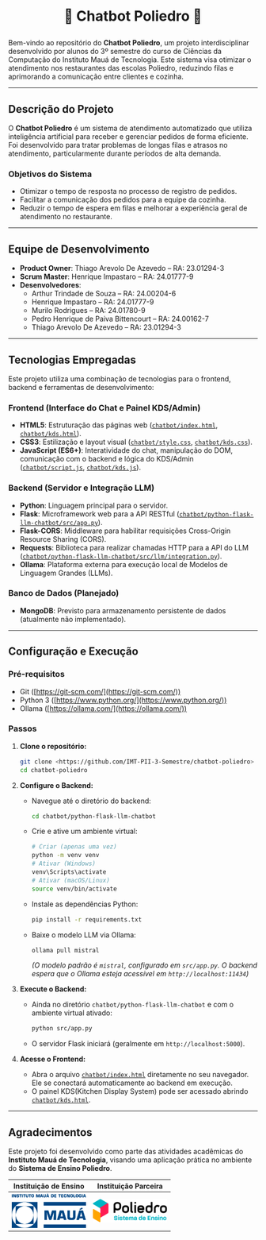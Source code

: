 # </div><p align="center">🤖 Chatbot Poliedro 🤖</p>

Bem-vindo ao repositório do **Chatbot Poliedro**, um projeto interdisciplinar desenvolvido por alunos do 3º semestre do curso de Ciências da Computação do Instituto Mauá de Tecnologia. Este sistema visa otimizar o atendimento nos restaurantes das escolas Poliedro, reduzindo filas e aprimorando a comunicação entre clientes e cozinha.

---

## Descrição do Projeto

O **Chatbot Poliedro** é um sistema de atendimento automatizado que utiliza inteligência artificial para receber e gerenciar pedidos de forma eficiente. Foi desenvolvido para tratar problemas de longas filas e atrasos no atendimento, particularmente durante períodos de alta demanda.

### Objetivos do Sistema

-   Otimizar o tempo de resposta no processo de registro de pedidos.
-   Facilitar a comunicação dos pedidos para a equipe da cozinha.
-   Reduzir o tempo de espera em filas e melhorar a experiência geral de atendimento no restaurante.

---

## Equipe de Desenvolvimento

-   **Product Owner**: Thiago Arevolo De Azevedo – RA: 23.01294-3 
-   **Scrum Master**: Henrique Impastaro – RA: 24.01777-9 
-   **Desenvolvedores**:
    -   Arthur Trindade de Souza – RA: 24.00204-6  
    -   Henrique Impastaro – RA: 24.01777-9 
    -   Murilo Rodrigues – RA: 24.01780-9 
    -   Pedro Henrique de Paiva Bittencourt – RA: 24.00162-7 
    -   Thiago Arevolo De Azevedo – RA: 23.01294-3 

---

## Tecnologias Empregadas

Este projeto utiliza uma combinação de tecnologias para o frontend, backend e ferramentas de desenvolvimento:

### Frontend (Interface do Chat e Painel KDS/Admin)

-   **HTML5**: Estruturação das páginas web ([`chatbot/index.html`](chatbot/index.html), [`chatbot/kds.html`](chatbot/kds.html)).
-   **CSS3**: Estilização e layout visual ([`chatbot/style.css`](chatbot/style.css), [`chatbot/kds.css`](chatbot/kds.css)).
-   **JavaScript (ES6+)**: Interatividade do chat, manipulação do DOM, comunicação com o backend e lógica do KDS/Admin ([`chatbot/script.js`](chatbot/script.js), [`chatbot/kds.js`](chatbot/kds.js)).

### Backend (Servidor e Integração LLM)

-   **Python**: Linguagem principal para o servidor.
-   **Flask**: Microframework web para a API RESTful ([`chatbot/python-flask-llm-chatbot/src/app.py`](chatbot/python-flask-llm-chatbot/src/app.py)).
-   **Flask-CORS**: Middleware para habilitar requisições Cross-Origin Resource Sharing (CORS).
-   **Requests**: Biblioteca para realizar chamadas HTTP para a API do LLM ([`chatbot/python-flask-llm-chatbot/src/llm/integration.py`](chatbot/python-flask-llm-chatbot/src/llm/integration.py)).
-   **Ollama**: Plataforma externa para execução local de Modelos de Linguagem Grandes (LLMs).

### Banco de Dados (Planejado)

-   **MongoDB**: Previsto para armazenamento persistente de dados (atualmente não implementado).

---

## Configuração e Execução

### Pré-requisitos

-   Git ([https://git-scm.com/](https://git-scm.com/))
-   Python 3 ([https://www.python.org/](https://www.python.org/))
-   Ollama ([https://ollama.com/](https://ollama.com/))

### Passos

1.  **Clone o repositório:**
    ```bash
    git clone <https://github.com/IMT-PII-3-Semestre/chatbot-poliedro>
    cd chatbot-poliedro
    ```

2.  **Configure o Backend:**
    *   Navegue até o diretório do backend:
        ```bash
        cd chatbot/python-flask-llm-chatbot
        ```
    *   Crie e ative um ambiente virtual:
        ```bash
        # Criar (apenas uma vez)
        python -m venv venv
        # Ativar (Windows)
        venv\Scripts\activate
        # Ativar (macOS/Linux)
        source venv/bin/activate
        ```
    *   Instale as dependências Python:
        ```bash
        pip install -r requirements.txt
        ```
    *   Baixe o modelo LLM via Ollama:
        ```bash
        ollama pull mistral
        ```
        *(O modelo padrão é `mistral`, configurado em `src/app.py`. O backend espera que o Ollama esteja acessível em `http://localhost:11434`)*

3.  **Execute o Backend:**
    *   Ainda no diretório `chatbot/python-flask-llm-chatbot` e com o ambiente virtual ativado:
        ```bash
        python src/app.py
        ```
    *   O servidor Flask iniciará (geralmente em `http://localhost:5000`).

4.  **Acesse o Frontend:**
    *   Abra o arquivo [`chatbot/index.html`](chatbot/index.html) diretamente no seu navegador. Ele se conectará automaticamente ao backend em execução.
    *   O painel KDS(Kitchen Display System) pode ser acessado abrindo [`chatbot/kds.html`](chatbot/kds.html).

---

## Agradecimentos

Este projeto foi desenvolvido como parte das atividades acadêmicas do **Instituto Mauá de Tecnologia**, visando uma aplicação prática no ambiente do **Sistema de Ensino Poliedro**.

| **Instituição de Ensino**                                    | **Instituição Parceira**                                      |
| :----------------------------------------------------------: | :-----------------------------------------------------------------------: |
| <img src="images/logo-IMT.png" width="150" alt="Logo IMT"> | <img src="images/logo-poliedro-se.png" width="150" alt="Logo Poliedro SE"> |


